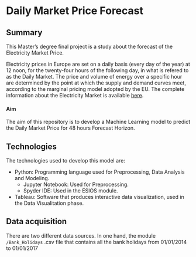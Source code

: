 # Daily Market Price Forecast
## Summary
This Master’s degree final project is a study about the forecast of the Electricity Market Price.<br>

Electricity prices in Europe are set on a daily basis (every day of the year) at 12 noon, for the twenty-four hours of the following day, in what is refered to as the Daily Market. The price and volume of energy over a specific hour are determined by the point at which the supply and demand curves meet, according to the marginal pricing model adopted by the EU. The complete information about the Electricity Market is available [here](http://www.omie.es/inicio/mercados-y-productos/mercado-electricidad/nuestros-mercados-de-electricidad).<br>

#### Aim
The aim of this repository is to develop a Machine Learning model to predict the Daily Market Price for 48 hours Forecast Horizon.

## Technologies
The technologies used to develop this model are:<br>
* Python: Programming language used for Preprocessing, Data Analysis and Modeling.
  * Jupyter Notebook: Used for Preprocessing.
  * Spyder IDE: Used in the ESIOS module.
* Tableau: Software that produces interactive data visualization, used in the Data Visualitation phase.

## Data acquisition
There are two different data sources. In one hand, the module `/Bank_Holidays` .csv file that contains all the bank holidays from 01/01/2014 to 01/01/2017
